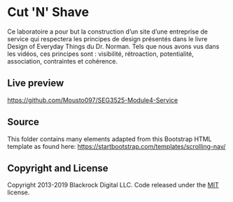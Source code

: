 # Cut 'N' Shave

Ce laboratoire a pour but la construction d’un site d’une entreprise de service qui respectera les principes de design présentés dans le livre Design of Everyday Things du Dr. Norman. Tels que nous avons vus dans les vidéos, ces principes sont : visibilité, rétroaction, potentialité, association, contraintes et cohérence.

## Live preview

https://github.com/Mousto097/SEG3525-Module4-Service

## Source

This folder contains many elements adapted from this Bootstrap HTML template as found here: https://startbootstrap.com/templates/scrolling-nav/

## Copyright and License

Copyright 2013-2019 Blackrock Digital LLC. Code released under the [MIT](https://github.com/BlackrockDigital/startbootstrap-scrolling-nav/blob/gh-pages/LICENSE) license.
